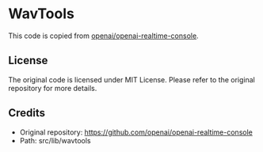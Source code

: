 # WavTools

This code is copied from [openai/openai-realtime-console](https://github.com/openai/openai-realtime-console/tree/main/src/lib/wavtools).

## License

The original code is licensed under MIT License. Please refer to the original repository for more details.

## Credits

- Original repository: https://github.com/openai/openai-realtime-console
- Path: src/lib/wavtools
